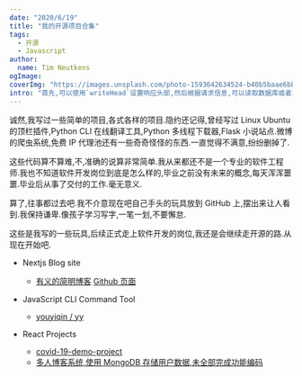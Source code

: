 ```yaml
---
date: "2020/6/19"
title: "我的开源项目合集"
tags:
  - 开源
  - Javascript
author:
  name: Tim Neutkens
ogImage:
coverImg: "https://images.unsplash.com/photo-1593642634524-b40b5baae6bb?ixlib=rb-1.2.1&ixid=eyJhcHBfaWQiOjEyMDd9&auto=format&fit=crop&w=2378&q=80"
intro: "首先,可以使用`writeHead`设置响应头部,然后根据请求信息,可以读取数据库或者本地文件,获取资源并且设置相关的逻辑代码,返回不同类型的数据.并且,可以在做相关操作之前,记录相关信息,也许这就是中间件的来源."
---
```


诚然,我写过一些简单的项目,各式各样的项目.隐约还记得,曾经写过 Linux Ubuntu 的顶栏插件,Python CLI 在线翻译工具,Python 多线程下载器,Flask 小说站点.微博的爬虫系统,免费 IP 代理池还有一些奇奇怪怪的东西.一直觉得不满意,纷纷删掉了.

这些代码算不算难,不,准确的说算非常简单.我从来都还不是一个专业的软件工程师.我也不知道软件开发岗位到底是怎么样的,毕业之前没有未来的概念,每天浑浑噩噩.毕业后从事了交付的工作.毫无意义.

算了,往事都过去吧.我不介意现在吧自己手头的玩具放到 GitHub 上,摆出来让人看到.我保持谦卑.像孩子学习写字,一笔一划,不要懈怠.

这些是我写的一些玩具,后续正式走上软件开发的岗位,我还是会继续走开源的路.从现在开始吧.

- Nextjs Blog site
  - [有义的简明博客](https://youyi.netlify.app/) [Github 页面](https://github.com/youyiqin/nextjs_blog)
- JavaScript CLI Command Tool

  - [youyiqin / yy](https://github.com/youyiqin/yy)

- React Projects
  - [covid-19-demo-project](https://github.com/youyiqin/covid-19-demo-project)
  - [多人博客系统,使用 MongoDB 存储用户数据,未全部完成功能编码](https://github.com/youyiqin/nextjs_mongodb_blog)
